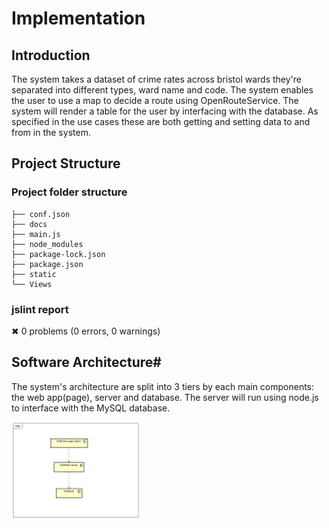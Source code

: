 # Implementation

## Introduction
The system takes a dataset of crime rates across bristol wards they're separated into different types, ward name and code. The system enables the user to use a map to decide a route using OpenRouteService. The system will render a table for the user by interfacing with the database. As specified in the use cases these are both getting and setting data to and from in the system.

## Project Structure

### Project folder structure
```
├── conf.json
├── docs
├── main.js
├── node_modules
├── package-lock.json
├── package.json
├── static
└── Views
```

### jslint report
✖ 0 problems (0 errors, 0 warnings)

## Software Architecture#
The system's architecture are split into 3 tiers by each main components: the web app(page), server and database. The server will run using node.js to interface with the MySQL database.


![Insert your component Diagram here](images/component.png)
